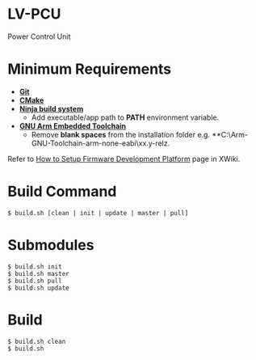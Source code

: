 # LV-PCU
Power Control Unit
# Minimum Requirements
* **[Git](https://gitforwindows.org/)**
* **[CMake](https://cmake.org/download/)**
* **[Ninja build system](https://github.com/ninja-build/ninja/releases)**
    * Add executable/app path to **PATH** environment variable.
* **[GNU Arm Embedded Toolchain](https://developer.arm.com/downloads/-/arm-gnu-toolchain-downloads)**
    * Remove **blank spaces** from the installation folder e.g. **C:\Arm-GNU-Toolchain-arm-none-eabi\xx.y-relz.

Refer to [How to Setup Firmware Development Platform](https://xwiki-enterprise.corp.wabtec.com/xwiki/wiki/dmtcaswiki/view/05.%20Process%20%26%20Tools/How%20to%20Setup%20Firmware%20Development%20Platform/) page in XWiki.

# Build Command
```
$ build.sh [clean | init | update | master | pull]
```
# Submodules
```
$ build.sh init
$ build.sh master
$ build.sh pull
$ build.sh update
```
# Build
```
$ build.sh clean
$ build.sh
```
